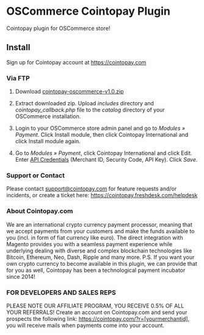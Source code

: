 # OSCommerce Cointopay Plugin

Cointopay plugin for OSCommerce store!


## Install

Sign up for Cointopay account at <https://cointopay.com>


### Via FTP

1. Download [cointopay-oscommerce-v1.0.zip](https://github.com/Cointopay/OSCommerce/releases/download/cointopay-oscommerce-v1.0.zip/cointopay-oscommerce-v1.0.zip)

2. Extract downloaded zip. Upload *includes* directory and *cointopay_callback.php* file to the *catalog* directory of your OSCommerce installation.

3. Login to your OSCommerce store admin panel and go to *Modules » Payment*. Click Install module, then click Cointopay International and click Install module again. 

4. Go to *Modules » Payment*, click Cointopay International and click Edit. Enter [API Credentials](http://cointopay.com) (Merchant ID, Security Code, API Key). Click *Save*.


### Support or Contact
Please contact support@cointopay.com for feature requests and/or incidents, or create a ticket here: https://cointopay.freshdesk.com/helpdesk

### About Cointopay.com
We are an international crypto currency payment processor, meaning that we accept payments from your customers and make the funds available to you (incl. in form of fiat currency like euro). The direct integration with Magento provides you with a seamless payment experience while underlying dealing with diverse and complex blockchain technologies like Bitcoin, Ethereum, Neo, Dash, Ripple and many more. P.S. If you want your own crypto currency to become available in this plugin, we can provide that for you as well, Cointopay has been a technological payment incubator since 2014!

### FOR DEVELOPERS AND SALES REPS
PLEASE NOTE OUR AFFILIATE PROGRAM, YOU RECEIVE 0.5% OF ALL YOUR REFERRALS!
Create an account on Cointopay.com and send your prospects the following link: https://cointopay.com/?r=[yourmerchantid], you will receive mails when payments come into your account.
